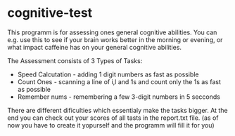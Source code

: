 # cognitive-test
This programm is for assessing ones general cognitive abilities. You can e.g. use this to see if your brain works better in the morning or evening, or what impact caffeine has on your general cognitive abilities.

The Assessment consists of 3 Types of Tasks: 
* Speed Calcutation - adding 1 digit numbers as fast as possible
* Count Ones - scanning a line of i,l and 1s and count only the 1s as fast as possible
* Remember nums - remembering a few 3-digit numbers in 5 secconds

There are different dificulties which essentialy make the tasks bigger. At the end you can check out your scores of all tasts in the report.txt file. (as of now you have to create it yopurself and the programm will fill it for you)
